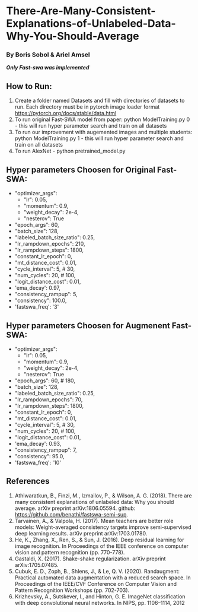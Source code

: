 # There-Are-Many-Consistent-Explanations-of-Unlabeled-Data-Why-You-Should-Average
### By Boris Sobol & Ariel Amsel
***Only Fast-swa was implemented***

## How to Run:
1. Create a folder named Datasets and fill with directories of datasets to run. Each directory must be in pytorch image loader format https://pytorch.org/docs/stable/data.html
2. To run original Fast-SWA model from paper: python ModelTraining.py 0 - this will run hyper parameter search and train on all datasets
3. To run our improvement with augemented images and multiple students: python ModelTraining.py 1 - this will run hyper parameter search and train on all datasets
4. To run AlexNet - python pretrained_model.py


## Hyper parameters Choosen for Original Fast-SWA:
- "optimizer_args":
  - "lr": 0.05,
  - "momentum": 0.9,
  - "weight_decay": 2e-4,
  - "nesterov": True 
- "epoch_args": 60,
- "batch_size": 128,
- "labeled_batch_size_ratio": 0.25,
- "lr_rampdown_epochs": 210,
- "lr_rampdown_steps": 1800,
- "constant_lr_epoch": 0,
- "mt_distance_cost": 0.01,
- "cycle_interval": 5,  # 30,
- "num_cycles": 20,  # 100,
- "logit_distance_cost": 0.01,
- 'ema_decay': 0.97,
- "consistency_rampup": 5,
- "consistency": 100.0,
- 'fastswa_freq': '3'

## Hyper parameters Choosen for Augmenent Fast-SWA:
- "optimizer_args":
  - "lr": 0.05,
  - "momentum": 0.9,
  - "weight_decay": 2e-4,
  - "nesterov": True 
- "epoch_args": 60,  # 180,
- "batch_size": 128,
- "labeled_batch_size_ratio": 0.25,
- "lr_rampdown_epochs": 70,
- "lr_rampdown_steps": 1800,
- "constant_lr_epoch": 0,
- "mt_distance_cost": 0.01,
- "cycle_interval": 5,  # 30,
- "num_cycles": 20,  # 100,
- "logit_distance_cost": 0.01,
- 'ema_decay': 0.93,
- "consistency_rampup": 7,
- "consistency": 95.0,
- 'fastswa_freq': '10'

## References
1. Athiwaratkun, B., Finzi, M., Izmailov, P., & Wilson, A. G. (2018). There are many consistent explanations of unlabeled data: Why you should average. arXiv preprint arXiv:1806.05594.  github: https://github.com/benathi/fastswa-semi-sup.
2. Tarvainen, A., & Valpola, H. (2017). Mean teachers are better role models: Weight-averaged consistency targets improve semi-supervised deep learning results. arXiv preprint arXiv:1703.01780.
3. He, K., Zhang, X., Ren, S., & Sun, J. (2016). Deep residual learning for image recognition. In Proceedings of the IEEE conference on computer vision and pattern recognition (pp. 770-778).
4. Gastaldi, X. (2017). Shake-shake regularization. arXiv preprint arXiv:1705.07485.
5. Cubuk, E. D., Zoph, B., Shlens, J., & Le, Q. V. (2020). Randaugment: Practical automated data augmentation with a reduced search space. In Proceedings of the IEEE/CVF Conference on Computer Vision and Pattern Recognition Workshops (pp. 702-703).
6. Krizhevsky, A., Sutskever, I., and Hinton, G. E. ImageNet classification 
with deep convolutional neural networks. In NIPS, pp. 1106–1114, 2012
